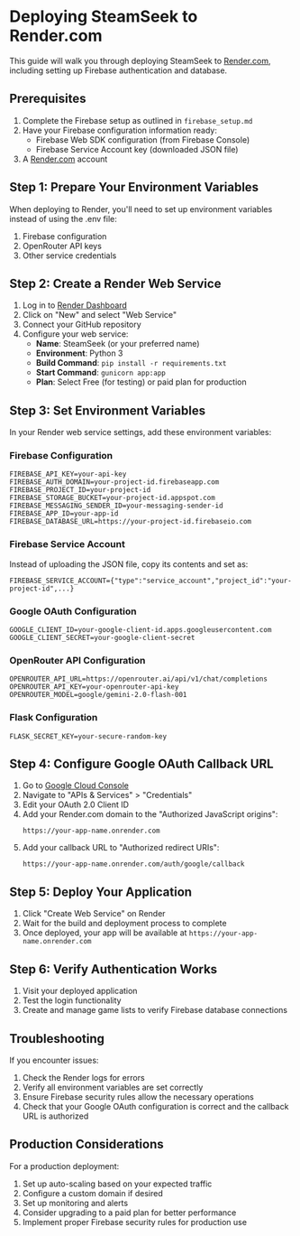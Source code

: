 # Deploying SteamSeek to Render.com

This guide will walk you through deploying SteamSeek to [Render.com](https://render.com), including setting up Firebase authentication and database.

## Prerequisites

1. Complete the Firebase setup as outlined in `firebase_setup.md`
2. Have your Firebase configuration information ready:
   - Firebase Web SDK configuration (from Firebase Console)
   - Firebase Service Account key (downloaded JSON file)
3. A [Render.com](https://render.com) account

## Step 1: Prepare Your Environment Variables

When deploying to Render, you'll need to set up environment variables instead of using the .env file:

1. Firebase configuration
2. OpenRouter API keys
3. Other service credentials

## Step 2: Create a Render Web Service

1. Log in to [Render Dashboard](https://dashboard.render.com)
2. Click on "New" and select "Web Service"
3. Connect your GitHub repository
4. Configure your web service:
   - **Name**: SteamSeek (or your preferred name)
   - **Environment**: Python 3
   - **Build Command**: `pip install -r requirements.txt`
   - **Start Command**: `gunicorn app:app`
   - **Plan**: Select Free (for testing) or paid plan for production

## Step 3: Set Environment Variables

In your Render web service settings, add these environment variables:

### Firebase Configuration
```
FIREBASE_API_KEY=your-api-key
FIREBASE_AUTH_DOMAIN=your-project-id.firebaseapp.com
FIREBASE_PROJECT_ID=your-project-id
FIREBASE_STORAGE_BUCKET=your-project-id.appspot.com
FIREBASE_MESSAGING_SENDER_ID=your-messaging-sender-id
FIREBASE_APP_ID=your-app-id
FIREBASE_DATABASE_URL=https://your-project-id.firebaseio.com
```

### Firebase Service Account
Instead of uploading the JSON file, copy its contents and set as:
```
FIREBASE_SERVICE_ACCOUNT={"type":"service_account","project_id":"your-project-id",...}
```

### Google OAuth Configuration
```
GOOGLE_CLIENT_ID=your-google-client-id.apps.googleusercontent.com
GOOGLE_CLIENT_SECRET=your-google-client-secret
```

### OpenRouter API Configuration
```
OPENROUTER_API_URL=https://openrouter.ai/api/v1/chat/completions
OPENROUTER_API_KEY=your-openrouter-api-key
OPENROUTER_MODEL=google/gemini-2.0-flash-001
```

### Flask Configuration
```
FLASK_SECRET_KEY=your-secure-random-key
```

## Step 4: Configure Google OAuth Callback URL

1. Go to [Google Cloud Console](https://console.cloud.google.com)
2. Navigate to "APIs & Services" > "Credentials"
3. Edit your OAuth 2.0 Client ID
4. Add your Render.com domain to the "Authorized JavaScript origins":
   ```
   https://your-app-name.onrender.com
   ```
5. Add your callback URL to "Authorized redirect URIs":
   ```
   https://your-app-name.onrender.com/auth/google/callback
   ```

## Step 5: Deploy Your Application

1. Click "Create Web Service" on Render
2. Wait for the build and deployment process to complete
3. Once deployed, your app will be available at `https://your-app-name.onrender.com`

## Step 6: Verify Authentication Works

1. Visit your deployed application
2. Test the login functionality
3. Create and manage game lists to verify Firebase database connections

## Troubleshooting

If you encounter issues:

1. Check the Render logs for errors
2. Verify all environment variables are set correctly
3. Ensure Firebase security rules allow the necessary operations
4. Check that your Google OAuth configuration is correct and the callback URL is authorized

## Production Considerations

For a production deployment:

1. Set up auto-scaling based on your expected traffic
2. Configure a custom domain if desired
3. Set up monitoring and alerts
4. Consider upgrading to a paid plan for better performance
5. Implement proper Firebase security rules for production use 